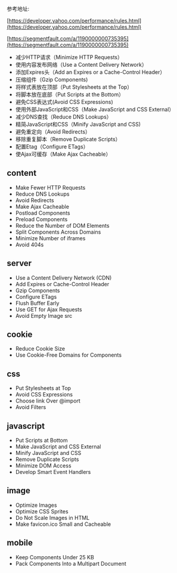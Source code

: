 参考地址:

[https://developer.yahoo.com/performance/rules.html](https://developer.yahoo.com/performance/rules.html)

[https://segmentfault.com/a/1190000000735395](https://segmentfault.com/a/1190000000735395)


- 减少HTTP请求（Minimize HTTP Requests）
- 使用内容发布网络（Use a Content Delivery Network）
- 添加Expires头（Add an Expires or a Cache-Control Header）
- 压缩组件（Gzip Components)
- 将样式表放在顶部（Put Stylesheets at the Top）
- 将脚本放在底部（Put Scripts at the Bottom）
- 避免CSS表达式(Avoid CSS Expressions)
- 使用外部JavaScript和CSS（Make JavaScript and CSS External）
- 减少DNS查找（Reduce DNS Lookups）
- 精简JavaScript和CSS（Minify JavaScript and CSS)
- 避免重定向（Avoid Redirects）
- 移除重复脚本（Remove Duplicate Scripts）
- 配置Etag（Configure ETags）
- 使Ajax可缓存（Make Ajax Cacheable）


## content
- Make Fewer HTTP Requests
- Reduce DNS Lookups
- Avoid Redirects
- Make Ajax Cacheable
- Postload Components
- Preload Components
- Reduce the Number of DOM Elements
- Split Components Across Domains
- Minimize Number of iframes
- Avoid 404s
## server
- Use a Content Delivery Network (CDN)
- Add Expires or Cache-Control Header
- Gzip Components
- Configure ETags
- Flush Buffer Early
- Use GET for Ajax Requests
- Avoid Empty Image src
## cookie
- Reduce Cookie Size
- Use Cookie-Free Domains for Components
## css
- Put Stylesheets at Top
- Avoid CSS Expressions
- Choose link Over @import
- Avoid Filters
## javascript
- Put Scripts at Bottom
- Make JavaScript and CSS External
- Minify JavaScript and CSS
- Remove Duplicate Scripts
- Minimize DOM Access
- Develop Smart Event Handlers
## image
- Optimize Images
- Optimize CSS Sprites
- Do Not Scale Images in HTML
- Make favicon.ico Small and Cacheable
## mobile
- Keep Components Under 25 KB
- Pack Components Into a Multipart Document